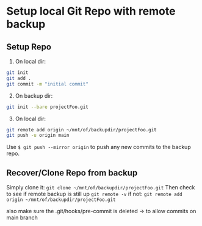 # Setup local Git Repo with remote backup

## Setup Repo

1. On local dir:

```bash
git init
git add .
git commit -m "initial commit"
```

2. On backup dir:

```bash
git init --bare projectFoo.git
```

3. On local dir:

```bash
git remote add origin ~/mnt/of/backupdir/projectFoo.git
git push -u origin main
```

Use `$ git push --mirror origin` to push any new commits to the backup repo.

## Recover/Clone Repo from backup

Simply clone it: `git clone ~/mnt/of/backupdir/projectFoo.git`
Then check to see if remote backup is still up `git remote -v` if not: `git remote add origin ~/mnt/of/backupdir/projectFoo.git`

also make sure the .git/hooks/pre-commit is deleted -> to allow commits on main branch
